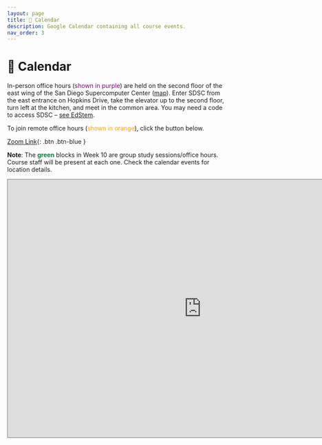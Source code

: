 ```yaml
---
layout: page
title: 📆 Calendar
description: Google Calendar containing all course events.
nav_order: 3
---
```


# 📆 Calendar 

In-person office hours (<span style="color:purple">shown in purple</span>) are
held on the second floor of the east wing of the San Diego Supercomputer Center
([map](https://g.page/SDSC_UCSanDiego?share)). Enter SDSC from the east
entrance on Hopkins Drive, take the elevator up to the second floor, turn left
at the kitchen, and meet in the common area. You may need a code to access
SDSC – [see EdStem](https://edstem.org/us/courses/29053/discussion/1768136).

To join remote office hours (<span style="color:orange">shown in
orange</span>), click the button below.

[Zoom Link](https://ucsd.zoom.us/j/97638934844){: .btn .btn-blue }

**Note**: The <span style="color:#0a7a3f"><b>green</b></span> blocks in Week 10 are group study sessions/office hours. Course staff will be present at each one. Check the calendar events for location details.

<iframe src="https://calendar.google.com/calendar/embed?height=600&wkst=1&bgcolor=%23ffffff&ctz=America%2FLos_Angeles&mode=WEEK&showTz=0&showCalendars=0&showPrint=0&showTitle=0&src=Y180YjM3ZmZlNDEzZGY5Yzk3OWMyMDk0YjFjNmFjYjIzNGM3Njg1ZGVmMDZmMzEyOGFiOWEwOTA1MmZjZmU2ZTQ2QGdyb3VwLmNhbGVuZGFyLmdvb2dsZS5jb20&src=Y18yaTNrZ2dsdDk4dW90bnVscmpwcDRqOWxsa0Bncm91cC5jYWxlbmRhci5nb29nbGUuY29t&src=OXVjMTdnYzhpdXJrN252OHQwOW91Z2NjOTRAZ3JvdXAuY2FsZW5kYXIuZ29vZ2xlLmNvbQ&src=Y19nNHNxMDBlZGF1dWNxMnRiNjFtZnA3Ym80NEBncm91cC5jYWxlbmRhci5nb29nbGUuY29t&src=Y192ZnYxZGFncGx1ZW1hb2ltOGwzaDBvZzNuOEBncm91cC5jYWxlbmRhci5nb29nbGUuY29t&color=%230B8043&color=%234285F4&color=%23616161&color=%238E24AA&color=%23F09300" style="border:solid 1px #777" width="900" height="600" frameborder="0" scrolling="no"></iframe>